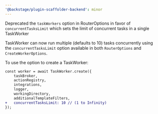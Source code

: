 ```yaml
---
'@backstage/plugin-scaffolder-backend': minor
---
```


Deprecated the `taskWorkers` option in RouterOptions in favor of `concurrentTasksLimit` which sets the limit of concurrent tasks in a single TaskWorker

TaskWorker can now run multiple (defaults to 10) tasks concurrently using the `concurrentTasksLimit` option available in both `RouterOptions` and `CreateWorkerOptions`.

To use the option to create a TaskWorker:

```diff
const worker = await TaskWorker.create({
    taskBroker,
    actionRegistry,
    integrations,
    logger,
    workingDirectory,
    additionalTemplateFilters,
+   concurrentTasksLimit: 10 // (1 to Infinity)
});
```
